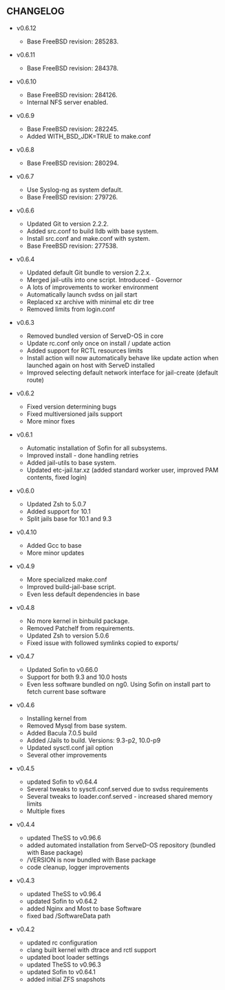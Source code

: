 
## CHANGELOG

* v0.6.12
    - Base FreeBSD revision: 285283.

* v0.6.11
    - Base FreeBSD revision: 284378.

* v0.6.10
    - Base FreeBSD revision: 284126.
    - Internal NFS server enabled.

* v0.6.9
    - Base FreeBSD revision: 282245.
    - Added WITH_BSD_JDK=TRUE to make.conf

* v0.6.8
    - Base FreeBSD revision: 280294.


* v0.6.7
    - Use Syslog-ng as system default.
    - Base FreeBSD revision: 279726.


* v0.6.6
    - Updated Git to version 2.2.2.
    - Added src.conf to build lldb with base system.
    - Install src.conf and make.conf with system.
    - Base FreeBSD revision: 277538.

* v0.6.4
    - Updated default Git bundle to version 2.2.x.
    - Merged jail-utils into one script. Introduced - Governor
    - A lots of improvements to worker environment
    - Automatically launch svdss on jail start
    - Replaced xz archive with minimal etc dir tree
    - Removed limits from login.conf

* v0.6.3
    - Removed bundled version of ServeD-OS in core
    - Update rc.conf only once on install / update action
    - Added support for RCTL resources limits
    - Install action will now automatically behave like update action when launched again on host with ServeD installed
    - Improved selecting default network interface for jail-create (default route)

* v0.6.2
    - Fixed version determining bugs
    - Fixed multiversioned jails support
    - More minor fixes

* v0.6.1
    - Automatic installation of Sofin for all subsystems.
    - Improved install - done handling retries
    - Added jail-utils to base system.
    - Updated etc-jail.tar.xz (added standard worker user, improved PAM contents, fixed login)

* v0.6.0
    - Updated Zsh to 5.0.7
    - Added support for 10.1
    - Split jails base for 10.1 and 9.3

* v0.4.10
    - Added Gcc to base
    - More minor updates

* v0.4.9
    - More specialized make.conf
    - Improved build-jail-base script.
    - Even less default dependencies in base

* v0.4.8
    - No more kernel in binbuild package.
    - Removed Patchelf from requirements.
    - Updated Zsh to version 5.0.6
    - Fixed issue with followed symlinks copied to exports/

* v0.4.7
    - Updated Sofin to v0.66.0
    - Support for both 9.3 and 10.0 hosts
    - Even less software bundled on ng0. Using Sofin on install part to fetch current base software

* v0.4.6
    - Installing kernel from
    - Removed Mysql from base system.
    - Added Bacula 7.0.5 build
    - Added /Jails to build. Versions: 9.3-p2, 10.0-p9
    - Updated sysctl.conf jail option
    - Several other improvements

* v0.4.5
    - updated Sofin to v0.64.4
    - Several tweaks to sysctl.conf.served due to svdss requirements
    - Several tweaks to loader.conf.served - increased shared memory limits
    - Multiple fixes

* v0.4.4
    - updated TheSS to v0.96.6
    - added automated installation from ServeD-OS repository (bundled with Base package)
    - /VERSION is now bundled with Base package
    - code cleanup, logger improvements

* v0.4.3
    - updated TheSS to v0.96.4
    - updated Sofin to v0.64.2
    - added Nginx and Most to base Software
    - fixed bad /SoftwareData path

* v0.4.2
    - updated rc configuration
    - clang built kernel with dtrace and rctl support
    - updated boot loader settings
    - updated TheSS to v0.96.3
    - updated Sofin to v0.64.1
    - added initial ZFS snapshots
